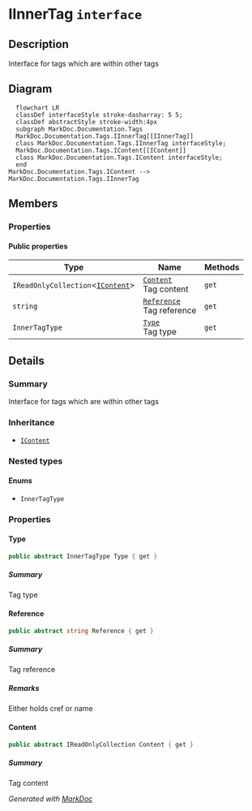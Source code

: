 # IInnerTag `interface`

## Description
Interface for tags which are within other tags

## Diagram
```mermaid
  flowchart LR
  classDef interfaceStyle stroke-dasharray: 5 5;
  classDef abstractStyle stroke-width:4px
  subgraph MarkDoc.Documentation.Tags
  MarkDoc.Documentation.Tags.IInnerTag[[IInnerTag]]
  class MarkDoc.Documentation.Tags.IInnerTag interfaceStyle;
  MarkDoc.Documentation.Tags.IContent[[IContent]]
  class MarkDoc.Documentation.Tags.IContent interfaceStyle;
  end
MarkDoc.Documentation.Tags.IContent --> MarkDoc.Documentation.Tags.IInnerTag
```

## Members
### Properties
#### Public  properties
| Type | Name | Methods |
| --- | --- | --- |
| `IReadOnlyCollection`&lt;[`IContent`](./markdocdocumentationtags-IContent.md)&gt; | [`Content`](markdocdocumentationtags-IInnerTag.md#content)<br>Tag content | `get` |
| `string` | [`Reference`](markdocdocumentationtags-IInnerTag.md#reference)<br>Tag reference | `get` |
| `InnerTagType` | [`Type`](markdocdocumentationtags-IInnerTag.md#type)<br>Tag type | `get` |

## Details
### Summary
Interface for tags which are within other tags

### Inheritance
 - [
`IContent`
](./markdocdocumentationtags-IContent.md)

### Nested types
#### Enums
 - `InnerTagType`

### Properties
#### Type
```csharp
public abstract InnerTagType Type { get }
```
##### Summary
Tag type

#### Reference
```csharp
public abstract string Reference { get }
```
##### Summary
Tag reference

##### Remarks
Either holds cref or name

#### Content
```csharp
public abstract IReadOnlyCollection Content { get }
```
##### Summary
Tag content

*Generated with* [*MarkDoc*](https://github.com/hailstorm75/MarkDoc.Core)
